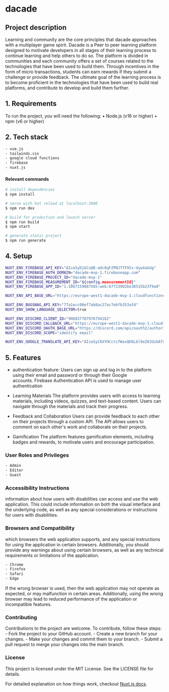 # dacade

## Project description

Learning and community are the core principles that dacade approaches with a multiplayer game spirit. Dacade is a Peer to peer learning platform designed to motivate developers in all stages of their learning process to continue learning and help others to do so. The platform is divided in communities and each community offers a set of courses related to the technologies that have been used to build them. 
Through incentives in the form of micro transactions, students can earn rewards if they submit a challenge or provide feedback. The ultimate goal of the learning process is to become proficient in the technologies that have been used to build real platforms, and contribute to develop and build them further. 


## 1. Requirements

To run the project, you will need the following:
	•	Node.js (v16 or higher)
	•	npm (v6 or higher)

## 2. Tech stack 

```bash
- vue.js
- tailwinds.css
- google cloud functions
- firebase
- nuxt.js
```


#### Relevant commands

```bash
# install dependencies
$ npm install

# serve with hot reload at localhost:3000
$ npm run dev

# build for production and launch server
$ npm run build
$ npm start

# generate static project
$ npm run generate
```


## 4. Setup

```bash
NUXT_ENV_FIREBASE_API_KEY="AIzaSyDjGCuQB-aOc0qFZPNJTfF9Is-UywXakUg"
NUXT_ENV_FIREBASE_AUTH_DOMAIN="dacade-mvp-1.firebaseapp.com"
NUXT_ENV_FIREBASE_PROJECT_ID="dacade-mvp-1"
NUXT_ENV_FIREBASE_MEASUREMENT_ID="${config.measurementId}"
NUXT_ENV_FIREBASE_APP_ID="1:1087159887585:web:67f23902be38515b23f9a0"

NUXT_ENV_API_BASE_URL="https://europe-west1-dacade-mvp-1.cloudfunctions.net/api"

NUXT_ENV_BUGSNAG_API_KEY="77a1ecc00ef7ab8ac27ac7ebfb353afd"
NUXT_ENV_SHOW_LANGUAGE_SELECTOR=true

NUXT_ENV_DISCORD_CLIENT_ID="906837787976794162"
NUXT_ENV_DISCORD_CALLBACK_URL="https://europe-west1-dacade-mvp-1.cloudfunctions.net/api/discord-bot/oauth/callback"
NUXT_ENV_DISCORD_OAUTH_BASE_URL="https://discord.com/api/oauth2/authorize"
NUXT_ENV_DISCORD_SCOPE="identify email"

NUXT_ENV_GOOGLE_TRANSLATE_API_KEY="AIzaSyC6XYHCctzfWaxQK6Lbl9eZ0JUzbATcjpM"
```

## 5. Features

- authentication feature:
    Users can sign up and log in to the platform using their email and password or through their Google    
    accounts. Firebase Authentication API is used to manage user authentication  
    
- Learning Materials
The platform provides users with access to learning materials, including videos, quizzes, and text-based content. Users can navigate through the materials and track their progress.

- Feedback and Collaboration
Users can provide feedback to each other on their projects through a custom API. The API allows users to comment on each other's work and collaborate on their projects.

- Gamification
The platform features gamification elements, including badges and rewards, to motivate users and encourage participation.

### User Roles and Privileges 

```bash
- Admin 
- Editor
- Guest
```

### Accessibility Instructions 

information about how users with disabilities can access and use the web application. This could include information on both the visual interface and the underlying code, as well as any special considerations or instructions for users with disabilities.

### Browsers and Compatibility  

which browsers the web application supports, and any special instructions for using the application in certain browsers. Additionally, you should provide any warnings about using certain browsers, as well as any technical requirements or limitations of the application.

```bash
- Chrome
- Firefox
- Safari
- Edge
```

If the wrong browser is used, then the web application may not operate as expected, or may malfunction in certain areas. Additionally, using the wrong browser may lead to reduced performance of the application or incompatible features.

### Contributing
Contributions to the project are welcome. To contribute, follow these steps:
	- Fork the project to your GitHub account.
	- Create a new branch for your changes.
	- Make your changes and commit them to your branch.
	- Submit a pull request to merge your changes into the main branch.

### License

This project is licensed under the MIT License. See the LICENSE file for details.


For detailed explanation on how things work, checkout [Nuxt.js docs](https://nuxtjs.org).

